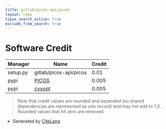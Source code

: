 ```yaml
---
title: gitlab/picos-api/picos
layout: repo
tipue_search_active: true
exclude_from_search: true
---
```

# Software Credit

|Manager|Name|Credit|
|-------|----|------|
|setup.py|gitlab/picos-api/picos|0.01|
|pypi|[PICOS](https://pypi.org/project/PICOS)|0.005|
|pypi|[cvxopt](http://cvxopt.org)|0.005|


> Note that credit values are rounded and expanded (so shared dependencies are represented as one record) and may not add to 1.0. Rounded values that hit zero are removed.


- Generated by [CiteLang](https://github.com/vsoch/citelang)
